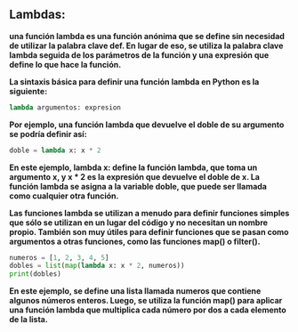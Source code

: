 ## Lambdas:

__una función lambda es una función anónima que se define sin necesidad de utilizar la palabra clave def. En lugar de eso, se utiliza la palabra clave lambda seguida de los parámetros de la función y una expresión que define lo que hace la función.__

__La sintaxis básica para definir una función lambda en Python es la siguiente:__

``` python
lambda argumentos: expresion

```

__Por ejemplo, una función lambda que devuelve el doble de su argumento se podría definir así:__

``` python
doble = lambda x: x * 2

```

__En este ejemplo, lambda x: define la función lambda, que toma un argumento x, y x * 2 es la expresión que devuelve el doble de x. La función lambda se asigna a la variable doble, que puede ser llamada como cualquier otra función.__

__Las funciones lambda se utilizan a menudo para definir funciones simples que sólo se utilizan en un lugar del código y no necesitan un nombre propio. También son muy útiles para definir funciones que se pasan como argumentos a otras funciones, como las funciones map() o filter().__

``` python
numeros = [1, 2, 3, 4, 5]
dobles = list(map(lambda x: x * 2, numeros))
print(dobles)

```

__En este ejemplo, se define una lista llamada numeros que contiene algunos números enteros. Luego, se utiliza la función map() para aplicar una función lambda que multiplica cada número por dos a cada elemento de la lista.__